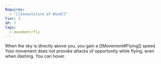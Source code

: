```yaml
---
Requires:
  - "[[Investiture of Wind]]"
Tier: 3
XP: 7
tags:
  - movement/fly
---
```


When the sky is directly above you, you gain a [[Movement#Flying]] speed. Your movement does not provoke attacks of opportunity while flying, even when dashing. You can hover.